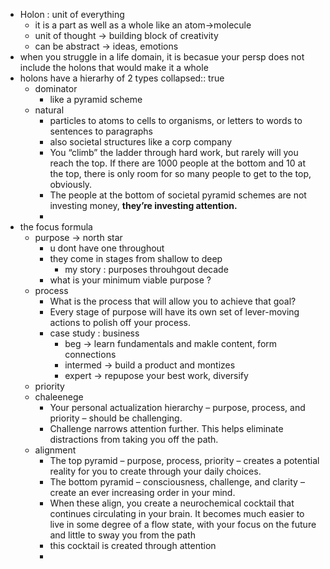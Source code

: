 - Holon : unit of everything
	- it is a part as well as a whole like an atom->molecule
	- unit of thought -> building block of creativity
	- can be abstract -> ideas, emotions
- when you struggle in a life domain, it is becasue your persp does not include the holons that would make it a whole
- holons have a hierarhy of 2 types
  collapsed:: true
	- dominator
		- like a pyramid scheme
	- natural
		- particles to atoms to cells to organisms, or letters to words to sentences to paragraphs
		- also societal structures like a corp company
		- You “climb” the ladder through hard work, but rarely will you reach the top. If there are 1000 people at the bottom and 10 at the top, there is only room for so many people to get to the top, obviously.
		- The people at the bottom of societal pyramid schemes are not investing money, **they’re investing attention.**
		-
- the focus formula
	- purpose -> north star
		- u dont have one throughout
		- they come in stages from shallow to deep
			- my story : purposes throuhgout decade
		- what is your minimum viable purpose ?
	- process
		- What is the process that will allow you to achieve that goal?
		- Every stage of purpose will have its own set of lever-moving actions to polish off your process.
		- case study : business
			- beg -> learn fundamentals and makle content, form connections
			- intermed -> build a product and montizes
			- expert -> repupose your best work, diversify
	- priority
	- chaleenege
		- Your personal actualization hierarchy – purpose, process, and priority – should be challenging.
		- Challenge narrows attention further. This helps eliminate distractions from taking you off the path.
	- alignment
		- The top pyramid – purpose, process, priority – creates a potential reality for you to create through your daily choices.
		- The bottom pyramid – consciousness, challenge, and clarity – create an ever increasing order in your mind.
		- When these align, you create a neurochemical cocktail that continues circulating in your brain. It becomes much easier to live in some degree of a flow state, with your focus on the future and little to sway you from the path
		- this cocktail is created through attention
		-